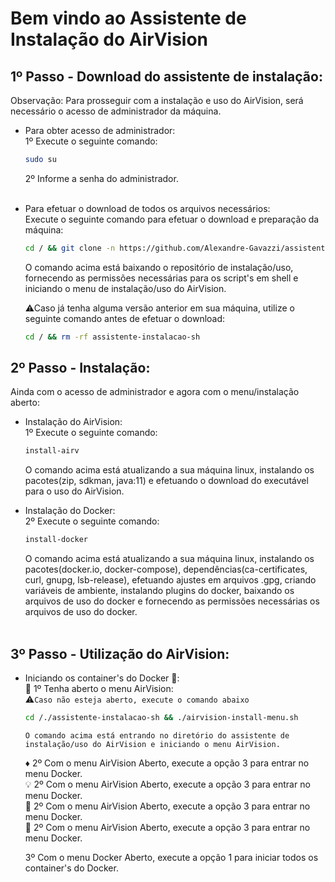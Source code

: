 # Bem vindo ao Assistente de Instalação do AirVision

## 1º Passo - Download do assistente de instalação:

Observação: Para prosseguir com a instalação e uso do AirVision, será necessário o acesso de administrador da máquina.

- Para obter acesso de administrador: <br>
  1º Execute o seguinte comando:

  ```sh
  sudo su
  ```

  2º Informe a senha do administrador. <br> <br>

- Para efetuar o download de todos os arquivos necessários: <br>
  Execute o seguinte comando para efetuar o download e preparação da máquina:

  ```sh
  cd / && git clone -n https://github.com/Alexandre-Gavazzi/assistente-instalacao-sh.git && cd /./assistente-instalacao-sh && git checkout main airvision-install-menu.sh && git checkout main includes && chmod +x airvision-install-menu.sh && chmod +x includes/* && cd /./assistente-instalacao-sh && ./airvision-install-menu.sh
  ```

  O comando acima está baixando o repositório de instalação/uso, fornecendo as permissões necessárias para os script's em shell e iniciando o menu de instalação/uso do AirVision. <br>

  ⚠Caso já tenha alguma versão anterior em sua máquina, utilize o seguinte comando antes de efetuar o download:

  ```sh
  cd / && rm -rf assistente-instalacao-sh
  ```

## 2º Passo - Instalação:

Ainda com o acesso de administrador e agora com o menu/instalação aberto: <br>

- Instalação do AirVision: <br>
  1º Execute o seguinte comando:

  ```sh
  install-airv
  ```

  O comando acima está atualizando a sua máquina linux, instalando os pacotes(zip, sdkman, java:11) e efetuando o download do executável para o uso do AirVision.

- Instalação do Docker: <br>
  2º Execute o seguinte comando:

  ```sh
  install-docker
  ```

  O comando acima está atualizando a sua máquina linux, instalando os pacotes(docker.io, docker-compose), dependências(ca-certificates, curl, gnupg, lsb-release), efetuando ajustes em arquivos .gpg, criando variáveis de ambiente, instalando plugins do docker, baixando os arquivos de uso do docker e fornecendo as permissões necessárias os arquivos de uso do docker. <br> <br>

## 3º Passo - Utilização do AirVision:

- Iniciando os container's do Docker 🐳: <br>
  🚩 1️º Tenha aberto o menu AirVision: <br>
  ⚠`Caso não esteja aberto, execute o comando abaixo`

  ```sh
  cd /./assistente-instalacao-sh && ./airvision-install-menu.sh
  ```

  `O comando acima está entrando no diretório do assistente de instalação/uso do AirVision e iniciando o menu AirVision.` <br>

  ♦ 2º Com o menu AirVision Aberto, execute a opção 3 para entrar no menu Docker. <br>
  💡 2º Com o menu AirVision Aberto, execute a opção 3 para entrar no menu Docker. <br>
  📌 2º Com o menu AirVision Aberto, execute a opção 3 para entrar no menu Docker. <br>
  📍 2º Com o menu AirVision Aberto, execute a opção 3 para entrar no menu Docker. <br>

  3º Com o menu Docker Aberto, execute a opção 1 para iniciar todos os container's do Docker. <br>
